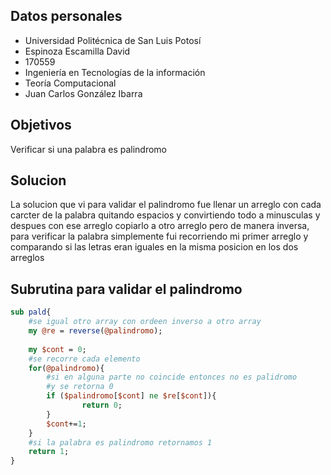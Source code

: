 ## Datos personales

 - Universidad Politécnica de San Luis Potosí
 - Espinoza Escamilla David
 - 170559
 - Ingeniería en Tecnologías de la información
 - Teoría Computacional
 - Juan Carlos González Ibarra
 
## Objetivos
Verificar si una palabra es palindromo

## Solucion
La solucion que vi para validar el palindromo fue llenar un arreglo con cada carcter de la  palabra quitando espacios  y convirtiendo todo a minusculas 
y despues con ese arreglo copiarlo a otro arreglo pero de manera inversa, para verificar la palabra simplemente fui recorriendo mi primer arreglo y comparando si las letras eran iguales en la misma posicion en los dos arreglos

## Subrutina para validar el palindromo 

```Perl
sub pald{	
	#se igual otro array con ordeen inverso a otro array
	my @re = reverse(@palindromo); 
	
	my $cont = 0;	
	#se recorre cada elemento
	for(@palindromo){
		#si en alguna parte no coincide entonces no es palidromo 
		#y se retorna 0
		if ($palindromo[$cont] ne $re[$cont]){
				return 0;
		}
		$cont+=1;
	}
	#si la palabra es palindromo retornamos 1
	return 1;
}
```